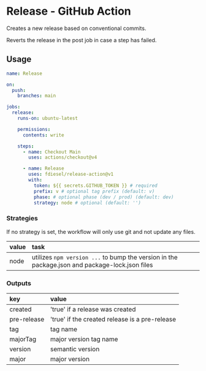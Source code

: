 # Release - GitHub Action

Creates a new release based on conventional commits.

Reverts the release in the post job in case a step has failed.

## Usage

```yml
name: Release

on:
  push:
    branches: main

jobs:
  release:
    runs-on: ubuntu-latest

    permissions:
      contents: write

    steps:
      - name: Checkout Main
        uses: actions/checkout@v4

      - name: Release
        uses: fdiesel/release-action@v1
        with:
          token: ${{ secrets.GITHUB_TOKEN }} # required
          prefix: v # optional tag prefix (default: v)
          phase: # optional phase (dev / prod) (default: dev)
          strategy: node # optional (default: '')
```

### Strategies

If no strategy is set, the workflow will only use git and not update any files.

| value | task                                                                                           |
| :---- | :--------------------------------------------------------------------------------------------- |
| node  | utilizes `npm version ...` to bump the version in the package.json and package-lock.json files |

### Outputs

| key         | value                                          |
| :---------- | :--------------------------------------------- |
| created     | 'true' if a release was created                |
| pre-release | 'true' if the created release is a pre-release |
| tag         | tag name                                       |
| majorTag    | major version tag name                         |
| version     | semantic version                               |
| major       | major version                                  |
